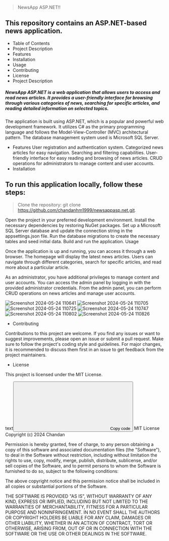 > NewsApp ASP.NET!!

## This repository contains an ASP.NET-based news application.

* Table of Contents
* Project Description
* Features
* Installation
* Usage
* Contributing
* License
* Project Description

##### NewsApp ASP.NET is a web application that allows users to access and read news articles. It provides a user-friendly interface for browsing through various categories of news, searching for specific articles, and reading detailed information on selected topics.

The application is built using ASP.NET, which is a popular and powerful web development framework. It utilizes C# as the primary programming language and follows the Model-View-Controller (MVC) architectural pattern. The database management system used is Microsoft SQL Server.

* Features
User registration and authentication system.
Categorized news articles for easy navigation.
Searching and filtering capabilities.
User-friendly interface for easy reading and browsing of news articles.
CRUD operations for administrators to manage content and user accounts.
* Installation

## To run this application locally, follow these steps:

> Clone the repository: git clone https://github.com/chandanhm1999/newsappasp.net.git.

Open the project in your preferred development environment.
Install the necessary dependencies by restoring NuGet packages.
Set up a Microsoft SQL Server database and update the connection string in the appsettings.json file.
Run the database migrations to create the necessary tables and seed initial data.
Build and run the application.
Usage

Once the application is up and running, you can access it through a web browser. The homepage will display the latest news articles. Users can navigate through different categories, search for specific articles, and read more about a particular article.

As an administrator, you have additional privileges to manage content and user accounts. You can access the admin panel by logging in with the provided administrator credentials. From the admin panel, you can perform CRUD operations on news articles and manage user accounts.

![Screenshot 2024-05-24 110641](https://github.com/chandanhm1999/newsappasp.net/assets/109410990/2c279df7-f7f4-4903-aec1-e2bee71567c0)
![Screenshot 2024-05-24 110705](https://github.com/chandanhm1999/newsappasp.net/assets/109410990/305ccf33-bd30-4971-b6ee-c7dca8b1008b)
![Screenshot 2024-05-24 110725](https://github.com/chandanhm1999/newsappasp.net/assets/109410990/5578be87-3a8b-4ebb-b72f-01842025016b)
![Screenshot 2024-05-24 110747](https://github.com/chandanhm1999/newsappasp.net/assets/109410990/01d1eb0b-91f6-4fb9-900b-73ab57ec9835)
![Screenshot 2024-05-24 110802](https://github.com/chandanhm1999/newsappasp.net/assets/109410990/07481933-83c9-4711-b7f6-d1ed6b70303e)
![Screenshot 2024-05-24 110826](https://github.com/chandanhm1999/newsappasp.net/assets/109410990/7eccab2b-02c0-4362-be05-713378e10141)


* Contributing

Contributions to this project are welcome. If you find any issues or want to suggest improvements, please open an issue or submit a pull request. Make sure to follow the project's coding style and guidelines. For major changes, it is recommended to discuss them first in an issue to get feedback from the project maintainers.

* License

This project is licensed under the MIT License.

text<button><svg><path></path></svg><span>Copy code</span><span></span></button>
MIT License
Copyright (c) 2024 Chandan

Permission is hereby granted, free of charge, to any person obtaining a copy of this software and associated documentation files (the "Software"), to deal in the Software without restriction, including without limitation the rights to use, copy, modify, merge, publish, distribute, sublicense, and/or sell copies of the Software, and to permit persons to whom the Software is furnished to do so, subject to the following conditions:

The above copyright notice and this permission notice shall be included in all copies or substantial portions of the Software.

THE SOFTWARE IS PROVIDED "AS IS", WITHOUT WARRANTY OF ANY KIND, EXPRESS OR IMPLIED, INCLUDING BUT NOT LIMITED TO THE WARRANTIES OF MERCHANTABILITY, FITNESS FOR A PARTICULAR PURPOSE AND NONINFRINGEMENT. IN NO EVENT SHALL THE AUTHORS OR COPYRIGHT HOLDERS BE LIABLE FOR ANY CLAIM, DAMAGES OR OTHER LIABILITY, WHETHER IN AN ACTION OF CONTRACT, TORT OR OTHERWISE, ARISING FROM, OUT OF OR IN CONNECTION WITH THE SOFTWARE OR THE USE OR OTHER DEALINGS IN THE SOFTWARE.
